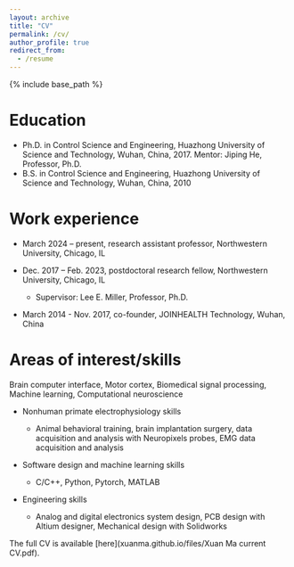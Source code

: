 ```yaml
---
layout: archive
title: "CV"
permalink: /cv/
author_profile: true
redirect_from:
  - /resume
---
```


{% include base_path %}

Education
======
* Ph.D. in Control Science and Engineering, Huazhong University of Science and Technology, Wuhan, China, 2017. Mentor: Jiping He, Professor, Ph.D.
* B.S. in Control Science and Engineering, Huazhong University of Science and Technology, Wuhan, China, 2010

Work experience
======
* March 2024 – present, research assistant professor, Northwestern University, Chicago, IL

* Dec. 2017 – Feb. 2023, postdoctoral research fellow, Northwestern University, Chicago, IL
  * Supervisor: Lee E. Miller, Professor, Ph.D.

* March 2014 - Nov. 2017, co-founder, JOINHEALTH Technology, Wuhan, China
  
Areas of interest/skills
======
Brain computer interface, Motor cortex, Biomedical signal processing, Machine learning, Computational neuroscience

* Nonhuman primate electrophysiology skills
  * Animal behavioral training, brain implantation surgery, data acquisition and analysis with Neuropixels probes, EMG data acquisition and analysis

* Software design and machine learning skills
  * C/C++, Python, Pytorch, MATLAB

* Engineering skills
  * Analog and digital electronics system design, PCB design with Altium designer, Mechanical design with Solidworks

The full CV is available [here](xuanma.github.io/files/Xuan Ma current CV.pdf). 

